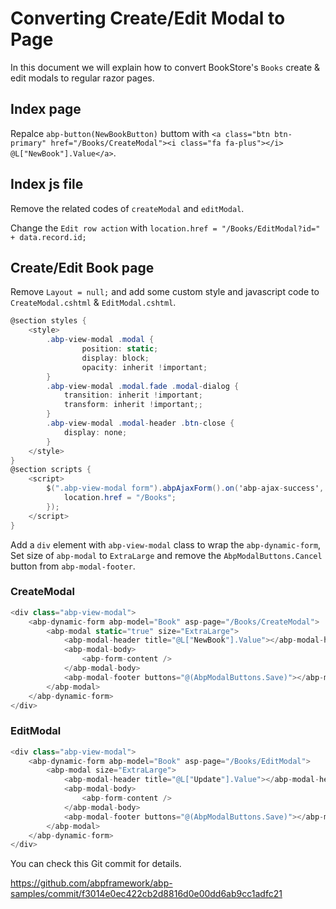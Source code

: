 # Converting Create/Edit Modal to Page

In this document we will explain how to convert BookStore's `Books` create & edit modals to regular razor pages.

## Index page

Repalce `abp-button(NewBookButton)` buttom with `<a class="btn btn-primary" href="/Books/CreateModal"><i class="fa fa-plus"></i> @L["NewBook"].Value</a>`.

## Index js file

Remove the related codes of `createModal` and `editModal`.

Change the `Edit row action` with `location.href = "/Books/EditModal?id=" + data.record.id;`


## Create/Edit Book page

Remove `Layout = null;` and add some custom style and javascript code to `CreateModal.cshtml` & `EditModal.cshtml`.

```csharp
@section styles {
    <style>
        .abp-view-modal .modal {
                position: static;
                display: block;
                opacity: inherit !important;
        }
        .abp-view-modal .modal.fade .modal-dialog {
            transition: inherit !important;
            transform: inherit !important;;
        }
        .abp-view-modal .modal-header .btn-close {
            display: none;
        }
    </style>
}
@section scripts {
    <script>
        $(".abp-view-modal form").abpAjaxForm().on('abp-ajax-success', function () {
            location.href = "/Books";
        });
    </script>
}
```

Add a `div` element with `abp-view-modal` class to wrap the `abp-dynamic-form`, Set size of `abp-modal` to `ExtraLarge` and remove the `AbpModalButtons.Cancel` button from `abp-modal-footer`.

### CreateModal
```csharp
<div class="abp-view-modal">
    <abp-dynamic-form abp-model="Book" asp-page="/Books/CreateModal">
        <abp-modal static="true" size="ExtraLarge">
            <abp-modal-header title="@L["NewBook"].Value"></abp-modal-header>
            <abp-modal-body>
                <abp-form-content />
            </abp-modal-body>
            <abp-modal-footer buttons="@(AbpModalButtons.Save)"></abp-modal-footer>
        </abp-modal>
    </abp-dynamic-form>
</div>
```

### EditModal
```csharp
<div class="abp-view-modal">
    <abp-dynamic-form abp-model="Book" asp-page="/Books/EditModal">
        <abp-modal size="ExtraLarge">
            <abp-modal-header title="@L["Update"].Value"></abp-modal-header>
            <abp-modal-body>
                <abp-form-content />
            </abp-modal-body>
            <abp-modal-footer buttons="@(AbpModalButtons.Save)"></abp-modal-footer>
        </abp-modal>
    </abp-dynamic-form>
</div>
```

You can check this Git commit for details.

https://github.com/abpframework/abp-samples/commit/f3014e0ec422cb2d8816d0e00dd6ab9cc1adfc21
